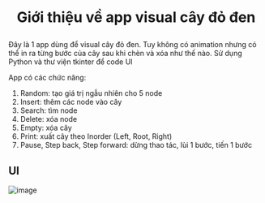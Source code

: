 # <div align="center"> Giới thiệu về app visual cây đỏ đen </p>
Đây là 1 app dùng để visual cây đỏ đen. Tuy không có animation nhưng có thể in ra từng bước của cây sau khi chèn và xóa như thế nào.
Sử dụng Python và thư viện tkinter để code UI

App có các chức năng:
1. Random: tạo giá trị ngẫu nhiên cho 5 node
2. Insert: thêm các node vào cây 
3. Search: tìm node
4. Delete: xóa node
5. Empty: xóa cây
6. Print: xuất cây theo Inorder (Left, Root, Right)
7. Pause, Step back, Step forward: dừng thao tác, lùi 1 bước, tiến 1 bước

## UI
![image](https://github.com/thinh-shito/CTDL-GT/blob/main/Visualization/Resources/UI.png)

